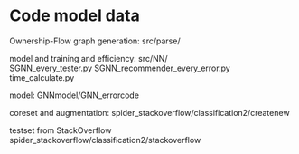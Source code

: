 # Code model data


Ownership-Flow graph generation: 
src/parse/  

model and training and efficiency: 
src/NN/  
SGNN_every_tester.py
SGNN_recommender_every_error.py
time_calculate.py

model: 
GNNmodel/GNN_errorcode

coreset and augmentation:
spider_stackoverflow/classification2/createnew

testset from StackOverflow
spider_stackoverflow/classification2/stackoverflow
